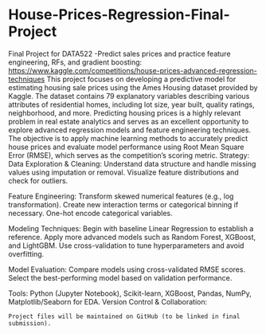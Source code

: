 # House-Prices-Regression-Final-Project
Final Project for DATA522 -Predict sales prices and practice feature engineering, RFs, and gradient boosting: https://www.kaggle.com/competitions/house-prices-advanced-regression-techniques
This project focuses on developing a predictive model for estimating housing sale prices using the Ames Housing dataset provided by Kaggle. The dataset contains 79 explanatory variables describing various attributes of residential homes, including lot size, year built, quality ratings, neighborhood, and more. Predicting housing prices is a highly relevant problem in real estate analytics and serves as an excellent opportunity to explore advanced regression models and feature engineering techniques. The objective is to apply machine learning methods to accurately predict house prices and evaluate model performance using Root Mean Square Error (RMSE), which serves as the competition’s scoring metric.
Strategy: 
Data Exploration & Cleaning:
    Understand data structure and handle missing values using imputation or removal.
    Visualize feature distributions and check for outliers.

Feature Engineering:
    Transform skewed numerical features (e.g., log transformation).
    Create new interaction terms or categorical binning if necessary.
    One-hot encode categorical variables.

Modeling Techniques:
    Begin with baseline Linear Regression to establish a reference.
    Apply more advanced models such as Random Forest, XGBoost, and LightGBM.
    Use cross-validation to tune hyperparameters and avoid overfitting.

Model Evaluation:
    Compare models using cross-validated RMSE scores.
    Select the best-performing model based on validation performance.

Tools:
    Python (Jupyter Notebook), Scikit-learn, XGBoost, Pandas, NumPy, Matplotlib/Seaborn for EDA.
Version Control & Collaboration:

    Project files will be maintained on GitHub (to be linked in final submission).
